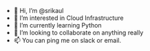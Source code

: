 - 👋 Hi, I’m @srikaul
- 👀 I’m interested in Cloud Infrastructure
- 🌱 I’m currently learning Python
- 💞️ I’m looking to collaborate on anything really
- 📫 You can ping me on slack or email.

<!---
srikaul/srikaul is a ✨ special ✨ repository because its `README.md` (this file) appears on your GitHub profile.
You can click the Preview link to take a look at your changes.
--->
